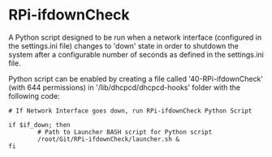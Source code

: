# RPi-ifdownCheck
A Python script designed to be run when a network interface (configured in the settings.ini file) changes to 'down' state in order to shutdown the system after a configurable number of seconds as defined in the settings.ini file.

Python script can be enabled by creating a file called '40-RPi-ifdownCheck' (with 644 permissions) in '/lib/dhcpcd/dhcpcd-hooks' folder with the following code:

```
# If Network Interface goes down, run RPi-ifdownCheck Python Script

if $if_down; then
        # Path to Launcher BASH script for Python script
        /root/Git/RPi-ifdownCheck/launcher.sh &
fi
```
